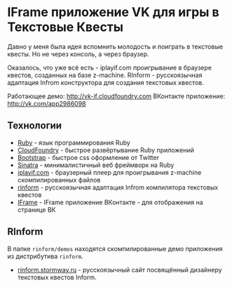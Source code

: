 IFrame приложение VK для игры в Текстовые Квесты
================================================

Давно у меня была идея вспомнить молодость и поиграть в текстовые квесты.
Но не через консоль, а через браузер.

Оказалось, что уже всё есть - iplayif.com проигрывание в браузере квестов,
созданных на базе z-machine. RInform - русскоязычная адаптация Infrom конструктора
для создания текстовых квестов.

Работающее демо: http://vk-if.cloudfoundry.com
ВКонтакте приложение: http://vk.com/app2986098

Технологии
----------

* [Ruby](http://ruby-lang.org) - язык программирования Ruby
* [CloudFoundry](http://cloudfoundry.com/) - быстрое развёртывание Ruby приложений
* [Bootstrap](http://twitter.github.com/bootstrap/) - быстрое css оформление от Twitter
* [Sinatra](http://sinatraruby.ru/) - минималистичный веб фреймворк на Ruby
* [iplayif.com](http://iplayif.com) - браузерный плеер для проигрывания z-machine скомпилированных файлов
* [rinform](http://rinform.stormway.ru/) - русскоязычная адаптация Infrom компилятора текстовых квестов
* [IFrame](http://vk.com/pages?oid=-1&p=IFrame-%D0%BF%D1%80%D0%B8%D0%BB%D0%BE%D0%B6%D0%B5%D0%BD%D0%B8%D1%8F) - IFrame приложение ВКонтакте - для отображения на странице ВК


RInform
-------

В папке `rinform/demos` находятся скомпилированные демо приложения из 
дистрибутива `rinform`.

* [rinform.stormway.ru](http://rinform.stormway.ru/) - русскоязычный сайт посвящённый 
дизайнеру текстовых квестов Inform.
